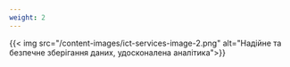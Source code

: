 ```yaml
---
weight: 2
---
```


{{< img src="/content-images/ict-services-image-2.png" alt="Надійне та безпечне зберігання даних, удосконалена аналітика">}}